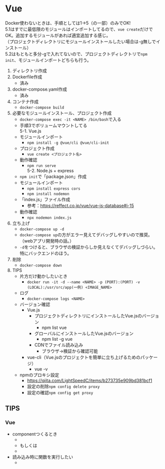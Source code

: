 # Vue
Docker使わないときは、手順としては1→5（の一部）のみでOK!<br>
5.1はすでに最低限のモジュールはインポートしてるので、`vue create`だけでOK。追加するモジュールがあれば適宜追加する感じ。<br>
（プロジェクトディレクトリにモジュールインストールしたい場合は-g無しでインストール）<br>
5.2はもともと多分-gで入れてないので、プロジェクトディレクトリで`npm init`、モジュールインポートどちらも行う。<br>

1. ディレクトリ作成
2. Dockerfile作成
    - 済み
3. docker-compose.yaml作成
    - 済み
4. コンテナ作成
    - `docker-compose build`
5. 必要なモジュールインストール、プロジェクト作成
    - `docker-compose exec -it <NAME> /bin/bash`で入る
    - 手順3でボリュームマウントしてる<br>
5-1. Vue.js
    - モジュールインポート
        - `npm install -g @vue/cli @vue/cli-init`
    - プロジェクト作成
        - `vue create <プロジェクト名>`
    - 動作確認
        - `npm run serve`<br>
5-2. Node.js + express
    - `npm init`で「package.json」作成
    - モジュールインポート
        - `npm install express cors`
        - `npm install nodemon`
    - 「index.js」ファイル作成
        - 参考：https://reffect.co.jp/vue/vue-js-database#i-15
    - 動作確認
        - `npx nodemon index.js`
6. 立ち上げ
    - `docker-compose up -d`
    - `docker-compose up`の方がエラー見えてデバッグしやすいので推奨。（webアプリ開発時の話。）
    - `-d`をつけると、ブラウザの検証からしか見えなくてデバッグしづらい。特にバックエンドのほう。
7. 削除
    - `docker-compose down`
0. TIPS
    - 片方だけ動かしたいとき
        - `docker run -it -d --name <NAME> -p (PORT):(PORT) -v (LOCAL):/usr/src/app(一例) <IMAGE_NAME>`
    - ログ
        - `docker-compose logs <NAME>`
    - バージョン確認
        - Vue.js 
            - プロジェクトディレクトリにインストールしたVue.jsのバージョン
                - npm list vue
            - グローバルにインストールしたVue.jsのバージョン
                - npm list -g vue
            - CDNでファイル読み込み
                - ブラウザ→検証から確認可能
        - vue-cli（Vue.jsのプロジェクトを簡単に立ち上げるためのパッケージ）
            - vue -v
    - npmのプロキシ設定
        - https://qiita.com/LightSpeedC/items/b273735e909bd381bcf1
        - 設定の削除`npm config delete proxy`
        - 設定の確認`npm config get proxy`

## TIPS
### Vue
- componentつくるとき
    - <script setup> [処理] </script>
    - もしくは
    - <script> export default { deta:() => ({ count:0, }), methods: {fun: function(){  }} } </script>
- 読み込み時に関数を実行したい
    - <script>(のexpose default)内でmounted() { 処理... }
    - 離脱時に実行したい場合はunmounted()
- Vueインスタンス内の記述
    - methodsで定義した関数の中で、dataの値を使いたいときはthisを使用
    - テンプレート構文内でプロパティにアクセスする場合は不要
- Vueインスタンスのデータ定義
    - アロー関数で定義すると、戻り値としてオブジェクトを返す。関数であれば、実行するたびに新しいオブジェクトが返ってくるが、仮にオブジェクトをそのまま記述した場合は、dataプロパティを通してアクセスされるオブジェクトは常に一緒になるので、Vueでは関数でオブジェクトを返すような実装にすると、複数個所で独立した同一変数が使用できる。
- Vueインスタンスのmethods
    - 引数(event)を指定すると、イベントオブジェクトを取得することができる
        - イベントオブジェクト：イベントにかかわる情報を管理するためのオブジェクトでJavaScriptによって自動生成される。
        - 複数引数を渡す場合は、呼び出し元、呼び出し先両方で$eventと明示的に引数に記載する必要がある
        - （引数無しの場合は、呼び出されるほうでeventを引数に書くだけでok）
    - event.target
        - クリックした要素の取得
    - event.target.tagName
        - HTMLのタグ名を取得できる
    - event.target.innerHTML
        - コンテンツの部分(ボタンのクリック部分など)が習得できる
    - event.target.type
        - イベントタイプ(submitなど)を取得できる
    - event.target.id
        - buttonにid=""をhtml側で設定すると、押されたボタンのidを取得できる。
#### ディレクティブ
- v-on(@で代用可能)
    - htmlタグと一緒に使用して、発火させる。また、発火タイミングを制御できる。
    - 代表的なものはclick(buttonタグに使用)だが、それ以外も設定できる。（[参考](https://teratail.com/questions/314581)）
    - changeは値が変化し、入力が確定したタイミングで発火。inputは入力したタイミングで発火する。（inputタグ、checkboxタグなど様々なタグで使える。）
        - `v-on:click="[function]"` 
        - `v-on:change="[function]"`
        - `v-on:input="[function]"`
- v-model
    - 双方向バインディング
    - ブラウザ上でデータを変化させるとVue（のJSで定義したプロパティの）のデータもともに変化する。(フォームの入力値をデータと同期させることが可能)
        - 例：`<input type="text" v-model="message">`
        - 例：`<input type="checkbox" v-model="task.completed" @change="updateTask(task.id, task.completed)"/>`
    - inputタグの中のvalue=という属性で指定して、v-modelで配列のオブジェクトと紐づくようにしてあげれば、自動で配列の中にそのvalueの値が格納される。はずしたらもちろん削除される。
        - `<input type="checkbox" id="red" value="Red" v-model="colors">Red <input type="checkbox" id="green" value="Green" v-model="colors">Green`
    - .lazy：バインドのタイミングを遅延させる
    - .trim：入力値からデータの前後の空白を削除してデータに代入する。
    - .number：入力値を数値型に型変換してからデータに代入
- v-bind:class
    - クラスをタグ内の記述で指定できる
    - 動的にクラスを変更可能
    - 例：`<span class="bg-gray text-blue" v-bind:class="{ large: isLarge, 'text-danger': hasError }"> Vue.js! </span>`
    - 省略記法`<a v-bind:href="url">`→`<a :href="url">`
- {{  }}
    - 変数を表示
    - 単一式ならJS式も利用可能
        - `<p>{{ ok ? `YES` : `NO` }}</p>`など
- v-cloak
    - ページを表示開始してからインスタンスの作成までに、マスタッシュタグなどのコンパイル前のテンプレートが表示されてエンドユーザに見られてしまうのを防ぎたい場合に使用
- v-once
    - 一度だけ動的バインディングを行う（1回のみ実行される）
    - 例：`<p v-once>{{ message }}</p>`
    - .onceはv-onディレクティブの修飾子。イベントハンドラを一回だけ実行する。
    - 例：`<button v-on:click.once="getTime">Get Time</button>   <p>{{ time }}</p>`
- v-show
    - 要素のdisplay CSSプロパティを切り替えることで表示、非表示を切り替える。
    - v-ifとの違い
        - 高い初期描画コスト
        - 表示・非表示を多く繰り返す場合に利用するのがよい
- v-if, v-else
    - 真偽値により要素の表示と非表示を切り替えることができる。
    - v-showとの違い
        - 要素をDOMから削除・追加するため、切り替えコストが高い。
        - 実行時に条件を変更することがほとんどない場合に利用するのがよい
- watch
    - 値の監視を行う。監視プロパティ。Vueインスタンスにmethodsと同じ感じで定義する。
    - 特定のデータまたは、算出プロパティの状態を監視して、変化があったときに登録した処理を自動的に実行できる
    - プロパティとして変数を、値として関数（第一引数は新しい値、第二引数に古い値をとることができる）として中に行いたい処理を記載する。
    - 監視プロパティのオプション-deep-, ネストされたオブジェクトも監視可能(true)
        - 基本、監視するプロパティがネストしている場合、深い部分の値の変更は監視されない。
- computed
    - 算出プロパティ。関数によって算出したデータを返すことができるプロパティ。
    - メソッドとの違い：プロパティなのでテンプレートで呼ぶときに()が不要。キャッシュ有り、中のデータが変化しない限り再度関数を実行しない。
    - 特に複雑なロジックを実行する時や、ロジックの再利用性を高めたいときは算出プロパティの利用が推奨される。
    - 算出プロパティ、監視プロパティどちらでも実装できる場合、基本的には算出プロパティの利用を推奨。
- コンポーネント
    - コンポーネント：ページを構成するUI部品。再利用可能なVueインスタンス。
        - コンポーネントは、HTMLベースのテンプレートとJavaScriptで書かれたロジックで構成されている。
        - コンポーネントは設計図で、設計図をもとに複数の実体を作成することができる。設計図から作成された実体はインスタンスという。
    - コンポーネントを定義するには、vueインスタンス.componentメソッドを利用する。
    - コンポーネント名は、ハイフン(-)を一つ以上含むケバブケースを利用する必要がある。
    - コンポーネントの中でcountを定義しているので、いちいち別に変数作成して、ボタンのidに応じて変化する変数を変える、なんてこともしなくてよい。
    - コンポーネントを作成するたびに新しいインスタンスが作成されるため、それぞれcountの値が独自で保持されている。
    - 特定のVueインスタンスのcomponentsオプションに登録することでローカル登録になる。
        - 登録したVueインスタンス配下でのみ利用できるようになる。
        - ここではローカル登録するだけ。「このコンポーネントを使う権利があります」というイメージ

### JS
- `<配列>.splice(index, 1)`でindexの位置から1つ削除

### Node.js
- Node.js側でVueみたいに動的にhtmlを生成したい場合は、ejsのようなテンプレートなるものが必要
    - 必要であればモジュールをインポート：`npm install ejs`
    - express側でejsを使うという記述も必要：`app.set("view engine", "ejs");`
- ejsで作成したテンプレートエンジン（html）(ファイルは~.ejs)を返したい場合
    - app.getの処理にres.render("./<ejs_file>")を記述すればよい。（app.useでもいける。）
    - **注意点**：res.renderで指定するファイルは「views」というファイルからの相対パスを指定する。
        - おそらく、viewsというファイル名は既定の名前とおもわれる。ので、これ以外の名前にしたら動かなくなるかも。
    - おおもとのejsファイルに埋め込む形でほかのejsファイルを実装
        - 入れ込むときは`<%- include(<現在のファイル空の相対パス>) %>`として動的にhtmlを生成する。
- ejsファイルでほかのejsファイルを使いたいときは<%- include()>を使えばできる。
- 静的ファイル配信(**必ずapp.useで使用**)
    - expressを使用
        - `express.static(<route>[, options])`
        - `<route>`は静的ファイルが配置してあるフォルダ
        - 戻り値はexpressのミドルウェア
        - `app.use("/dir1(例)", express.static(<route>))`の形で記載
            - `app.get`にしたら戻り値つけてもエラーになるので注意！
- favicon配信したかったら`npm install serve-favicon`でモジュールDLする必要あり
- fetchのmethodによりexpressで使用するメソッドが変わる
    - get（データ取得など）ならapp.get
    - post（値を格納など）ならapp.post
    - put(値の更新など)ならapp.put
    - delete(データ削除など)ならapp.delete

#### サーバーへデータを転送
- パスパラメータ
    - URLの中に埋め込む
    - 受け取る側：`app.get("/shops/:id", (rew, res) => {const id = req.params.id; ...}`
    - 渡す側：`await fetch('http://~/shops/' + id, { method: 'PUT',...`
- クエリパラメータ
    - URLの末尾に`search?keyword=xxxx`というものをつけて送る
    - 受け取る側でrequest.query.keywordでとりだせる。
    - `app.get("/serch", (req, res) => { keyword = req.query })`
- fetchのbodyの中に入れて値を渡す
    - `await fetch('http://~/task', {method: 'POST', body: JSON.stringify({task: task.value, completed: false}),`
    - 受け取る側で`req.body`として取り出せる。


#### 静的解析ツール
ソースコード上の問題をプログラム実行せずに検知する。

インストールする際に依存関係解決できてないと怒られた。
結論：npm i -D eslint@latestで解決
https://qiita.com/M-ISO/items/d693ac892549fc95c14c#npm-warn-unmet-dependency--unmet-peer-dependency
https://zenn.dev/ikuraikura/articles/71b917ab11ae690e3cd7

### HTML
- メタタグ
- header
- footer


### MYSQL
[コマンド参考](https://qiita.com/CyberMergina/items/f889519e6be19c46f5f4)
- ログイン
    - localhostの場合
        - `mysql -u <USER_NAME> -p`
    - 外部サーバ
        - `mysql -u <USER_NAME> -p -h <HOST_NAME> -P <PORT No.>`
- ログアウト
    - `exit`, `quit`
- 取得
    - `SELECT <NAME> FROM <TABLE_NAME>`
- TABLE
    - 作成
        - `CREATE TABLE <TABLE_NAME> <field_name> <deta_type> <option>`
    - 削除
        - `DROP TABLE <TABLE_NAME>`
    カラム追加
        - `ALTER TABLE <TABLE_NAME> ADD <追加カラム名> <型>`
    - テーブル設計確認
        - `desc <TABLE_NAME>`
- テーブル内のデータ（レコード）操作
    - 追加
        - `INSERT INTO <TABLE_NAME> <FIELD_NAME> VALUES <VALUE>`
    - 更新
        - `UPDATE <TABLE_NAME> SET <FIELD_NAME>=<VALUE> WHERE <条件式>`
    - 削除
        - `DELETE FROM <TABLE_NAME> (WHERE <条件式>)`

### GitHub
#### クローンしない場合
- ローカルリポジトリ作成される
    - git init
- リモートリポジトリを新規追加
    - git remote add origin https://~~
#### クローンする場合
- git clone <リポジトリ名>（https://~など）
    - クローン元のリモートリポジトリをoriginというショートカットでgit側が割り当てているので、push originでいける。
#### リモートリポジトリに追加
- git add 
- git commit -m "<COMMENT>"
- git push origin(<REMOTE_NAME>) <BRUNCH_NAME>
#### リモートリポジトリから取得
- git fetch <リモート名>
    - ローカルリポジトリ（remotes/リモート名/ブランチ）（リモート専用の場所）に情報を取得（別のブランチに保存される）
    - 反映させたい場合は、git merge <ブランチ名>を使って統合する
- git pull <リモート名> <ブランチ名>
    - masterにいる状態(ほかにhogeブランチが存在)でgit pull origin hogeを実行すると、masterにhogeがmergeされてしまうので注意
#### branch
- ブランチを新規追加
    - git branch <ブランチ名>
- ブランチの一覧を表示
    - git branch (-a:remoteリポジトリも表示)
- ブランチの切り替え
    - git checkout <既存ブランチ名>
    - HEADが示すブランチを切り替えている
- 過去のコミットからブランチ切りたいとき
    - git checkout -b <new_branch> <commit_hash>
#### ファイル変更など
- 変更したファイルの確認
    - git status
- 変更差分確認
    - git diff <ファイル名>
- 変更履歴の確認
    - git log (--oneline)
- ファイルへの変更を取り消す
    - git checkout --<ファイル名>, git checkout --<ディレクトリ名>
- ほかの人の変更作業を自分のブランチに取り込む
- git merge <ブランチ名>, git merge <リモート名/ブランチ名>
- コミットをきれいに整えてからpushしたいときは履歴を書き換える
    - 直前のコミットをやり直す(やり直す前のコミット記録は残らない)
        - git commit --amend
- 複数のコミットをやり直す場合
    - git rebase -i <コミットID>    (例：git rebase -i HEAD~3）  
        - 最新のコミットがHEAD
    - やり直したいコミットをeditに修正
    - やり直したらgit commit --amendで実行
    - git rebase --continue
        - rebase -iコマンドの一連の流れ
            - 以下はHEAD~3を指定した場合。HEAD3を基点としてその子コミットから修正可能<br>
            HEAD~3<br>
            HEAD~2 edit<br>
            HEAD~1 pick<br>
            HEAD pick<br>
            1. git rebase -iで対話的リベースモードに入る
            2. 修正したいコミットをeditにする
            3. editのコミットのところでコミットの適用が止まる
            4. git commit --amendコマンドで修正
            5. git rebase --continueで次のコミットへ
            6. pickだとそのままのコミット内容を適用して次へ進む
- コミットをまとめる場合
    - git rebase -i HEAD~3
    - pick -> squashにすると、そのコミットを直前のコミットとまとめて一つにする
- コミットを分割する場合
    - 分割したいコミットをpick -> editにする

#### 環境構築参考サイト
[参考サイト]<br>
[dockerでVue環境を構築](https://zenn.dev/rihito/articles/30deafe567a564)<br>
[create-vueでVueプロジェクトを作成してみる](https://zenn.dev/kyrice2525/articles/d0024393071aee)<br>
[WLS2 の Docker コンテナ内の Laravel9.2 Vite SPA 。 `npm run dev` 時に Docker ホストのウェブブラウザからコンテナ内の Vite 開発サーバに繋がるようにした記録](https://oki2a24.com/2022/08/28/connect-vite-dev-server-at-npm-run-dev-in-wls2-docker-laravel9-2-vite-spa/)<br>
[docker-compose.ymlのbuild設定はとりあえずcontextもdockerfileも埋めとけって話](https://qiita.com/sam8helloworld/items/e7fffa9afc82aea68a7a)<br>


#### Webアプリ作成参考サイト
webアプリ作成参考サイト<br>
[Vue3のリアクティブシステムを理解する(前編)](https://maasaablog.com/development/frontend/javascript/vue/4950/)<br>
[Vue.jsの双方向バインディング再入門](https://qiita.com/fruitriin/items/dc75af413da3661f9e78)<br>
[【Vue.js 3.2】`<script setup>` 構文がすごくすごい](https://zenn.dev/azukiazusa/articles/676d88675e4e74)<br>
[Node.jsでfetchを使ってAPIテストを行う方法](https://zenn.dev/tatsuyasusukida/articles/nodejs-test-api)<br>


エラー参考サイト<br>
[vue.jsで「The template root requires exactly one element.」とエラーが表示された時は？](https://qiita.com/yutoun/items/d72a5d3d3f7361e1cec3)